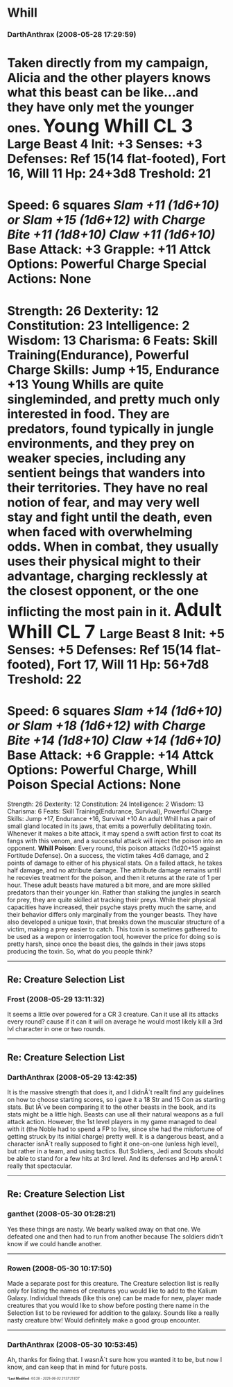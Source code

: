 # Whill

### **DarthAnthrax** (2008-05-28 17:29:59)

Taken directly from my campaign, Alicia and the other players knows what this beast can be like...and they have only met the younger ones.
<span style="font-size: 1.50em;">**Young Whill CL 3**</span>
Large Beast 4
Init: +3 Senses: +3
Defenses: Ref 15(14 flat-footed), Fort 16, Will 11
Hp: 24+3d8 Treshold: 21
===================================================
Speed: 6 squares
*Slam +11 (1d6+10) or
Slam +15 (1d6+12) with Charge
Bite +11 (1d8+10)
Claw +11 (1d6+10)*
Base Attack: +3 Grapple: +11
Attck Options: Powerful Charge
Special Actions: None
===================================================
Strength: 26 Dexterity: 12 Constitution: 23
Intelligence: 2 Wisdom: 13 Charisma: 6
Feats: Skill Training(Endurance), Powerful Charge
Skills: Jump +15, Endurance +13
Young Whills are quite singleminded, and pretty much only interested in food. They are predators, found typically in jungle environments, and they prey on weaker species, including any sentient beings that wanders into their territories. They have no real notion of fear, and may very well stay and fight until the death, even when faced with overwhelming odds. When in combat, they usually uses their physical might to their advantage, charging recklessly at the closest opponent, or the one inflicting the most pain in it.
<span style="font-size: 1.50em;">**Adult Whill CL 7** </span>
Large Beast 8
Init: +5 Senses: +5
Defenses: Ref 15(14 flat-footed), Fort 17, Will 11
Hp: 56+7d8 Treshold: 22
===================================================
Speed: 6 squares
*Slam +14 (1d6+10) or
Slam +18 (1d6+12) with Charge
Bite +14 (1d8+10)
Claw +14 (1d6+10)*
Base Attack: +6 Grapple: +14
Attck Options: Powerful Charge, Whill Poison
Special Actions: None
===================================================
Strength: 26 Dexterity: 12 Constitution: 24
Intelligence: 2 Wisdom: 13 Charisma: 6
Feats: Skill Training(Endurance, Survival), Powerful Charge
Skills: Jump +17, Endurance +16, Survival +10
An adult Whill has a pair of small gland located in its jaws, that emits a powerfully debilitating toxin. Whenever it makes a bite attack, it may spend a swift action first to coat its fangs with this venom, and a successful attack will inject the poison into an opponent.
**Whill Poison**: Every round, this poison attacks (1d20+15 against Fortitude Defense). On a success, the victim takes 4d6 damage, and 2 points of damage to either of his physical stats. On a failed attack, he takes half damage, and no attribute damage. The attribute damage remains untill he recevies treatment for the poison, and then it returns at the rate of 1 per hour.
These adult beasts have matured a bit more, and are more skilled predators than their younger kin. Rather than stalking the jungles in search for prey, they are quite skilled at tracking their preys. While their physical capacities have increased, their psyche stays pretty much the same, and their behavior differs only marginally from the younger beasts. They have also developed a unique toxin, that breaks down the muscular structure of a victim, making a prey easier to catch. This toxin is sometimes gathered to be used as a wepon or interrogation tool, however the price for doing so is pretty harsh, since once the beast dies, the galnds in their jaws stops producing the toxin.
So, what do you people think?

---

## Re: Creature Selection List

### **Frost** (2008-05-29 13:11:32)

It seems a little over powered for a CR 3 creature. Can it use all its attacks every round? cause if it can it will on average he would most likely kill a 3rd lvl character in one or two rounds.

---

## Re: Creature Selection List

### **DarthAnthrax** (2008-05-29 13:42:35)

It is the massive strength that does it, and I didnÂ´t reallt find any guidelines on how to choose starting scores, so i gave it a 18 Str and 15 Con as starting stats. But IÂ´ve been comparing it to the other beasts in the book, and its stats might be a little high.
Beasts can use all their natural weapons as a full attack action.
However, the 1st level players in my game managed to deal with it (the Noble had to spend a FP to live, since she had the misfortune of getting struck by its initial charge) pretty well. It is a dangerous beast, and a character isnÂ´t really supposed to fight it one-on-one (unless high level), but rather in a team, and using tactics. But Soldiers, Jedi and Scouts should be able to stand for a few hits at 3rd level. And its defenses and Hp arenÂ´t really that spectacular.

---

## Re: Creature Selection List

### **ganthet** (2008-05-30 01:28:21)

Yes these things are nasty. We bearly walked away on that one. We defeated one and then had to run from another because The soldiers didn't know if we could handle another.

---

### **Rowen** (2008-05-30 10:17:50)

Made a separate post for this creature. The Creature selection list is really only for listing the names of creatures you would like to add to the Kalium Galaxy. Individual threads (like this one) can be made for new, player made creatures that you would like to show before posting there name in the Selection list to be reviewed for addition to the galaxy.
Sounds like a really nasty creature btw! Would definitely make a good group encounter.

---

### **DarthAnthrax** (2008-05-30 10:53:45)

Ah, thanks for fixing that. I wasnÂ´t sure how you wanted it to be, but now I know, and can keep that in mind for future posts.



<span style="font-size: 0.5em;">***Last Modified**: 4.0.28 - *2025-06-02 21:37:21 EDT*</span>